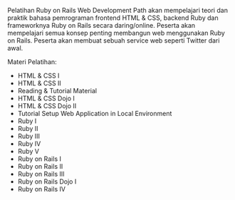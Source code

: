 Pelatihan Ruby on Rails Web Development Path akan mempelajari teori dan praktik bahasa pemrograman frontend HTML & CSS, backend Ruby dan frameworknya Ruby on Rails secara daring/online. Peserta akan mempelajari semua konsep penting membangun web menggunakan Ruby on Rails. Peserta akan membuat sebuah service web seperti Twitter dari awal.


Materi Pelatihan:

 * HTML & CSS I
 * HTML & CSS II
 * Reading & Tutorial Material
 * HTML & CSS Dojo I
 * HTML & CSS Dojo II
 * Tutorial Setup Web Application in Local Environment
 * Ruby I
 * Ruby II
 * Ruby III
 * Ruby IV
 * Ruby V
 * Ruby on Rails I
 * Ruby on Rails II
 * Ruby on Rails III
 * Ruby on Rails Dojo I
 * Ruby on Rails IV
